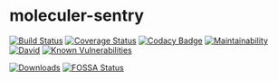 # moleculer-sentry

[![Build Status](https://travis-ci.org/YourSoftRun/moleculer-sentry.svg?branch=master)](https://travis-ci.org/YourSoftRun/moleculer-sentry)
[![Coverage Status](https://coveralls.io/repos/github/YourSoftRun/moleculer-sentry/badge.svg?branch=master)](https://coveralls.io/github/YourSoftRun/moleculer-sentry?branch=master)
[![Codacy Badge](https://api.codacy.com/project/badge/Grade/cb024436e1a84097b81775692d38ca8a)](https://www.codacy.com/app/Hugome/moleculer-sentry?utm_source=github.com&amp;utm_medium=referral&amp;utm_content=YourSoftRun/moleculer-sentry&amp;utm_campaign=Badge_Grade)
[![Maintainability](https://api.codeclimate.com/v1/badges/166736a1d7ffb6638647/maintainability)](https://codeclimate.com/github/YourSoftRun/moleculer-sentry/maintainability)
[![David](https://img.shields.io/david/YourSoftRun/moleculer-sentry.svg)](https://david-dm.org/YourSoftRun/moleculer-sentry)
[![Known Vulnerabilities](https://snyk.io/test/github/YourSoftRun/moleculer-sentry/badge.svg)](https://snyk.io/test/github/YourSoftRun/moleculer-sentry)

[![Downloads](https://img.shields.io/npm/dm/moleculer-sentry.svg)](https://www.npmjs.com/package/moleculer-sentry)
[![FOSSA Status](https://app.fossa.io/api/projects/git%2Bgithub.com%2FYourSoftRun%2Fmoleculer-sentry.svg?type=shield)](https://app.fossa.io/projects/git%2Bgithub.com%2FYourSoftRun%2Fmoleculer-sentry?ref=badge_shield)
